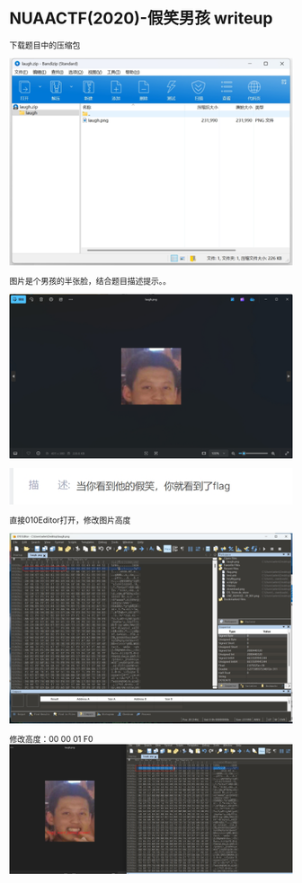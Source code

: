 
# NUAACTF(2020)-假笑男孩 writeup

下载题目中的压缩包

![misc-2.1](https://github.com/rootwlen/ctf/blob/main/misc/img/misc-2.1.png)

图片是个男孩的半张脸，结合题目描述提示。。

![misc-2.3](https://github.com/rootwlen/ctf/blob/main/misc/img/misc-2.3.png)

![misc-2.2](https://github.com/rootwlen/ctf/blob/main/misc/img/misc-2.2.png)

直接010Editor打开，修改图片高度

![misc-2.4](https://github.com/rootwlen/ctf/blob/main/misc/img/misc-2.4.png)

修改高度：00 00 01 F0
![misc-2.5](https://github.com/rootwlen/ctf/blob/main/misc/img/misc-2.5.png)

